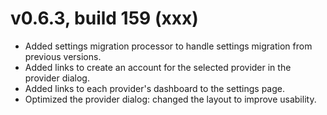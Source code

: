 # v0.6.3, build 159 (xxx)
- Added settings migration processor to handle settings migration from previous versions.
- Added links to create an account for the selected provider in the provider dialog.
- Added links to each provider's dashboard to the settings page.
- Optimized the provider dialog: changed the layout to improve usability.